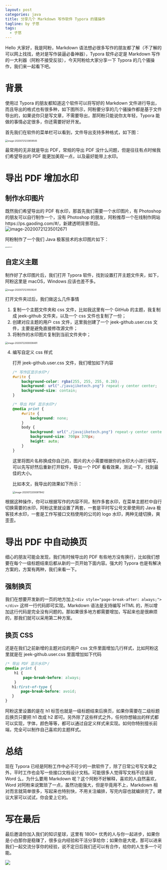 ```yaml
---
layout: post
categories: java
title: 分享几个 Markdown 写作软件 Typora 的骚操作
tagline: by 子悠
tags: 
  - 子悠
---
```

Hello 大家好，我是阿粉，Markdown 语法想必很多写作的朋友都了解（不了解的可以网上找找，绝对是写作装逼必备神器），Typora 软件必定是 Markdown 写作的一大利器（阿粉不接受反驳），今天阿粉给大家分享一下 Typora 的几个骚操作，我们来一起看下吧。

<!--more-->



# 背景

使用过 Typora 的朋友都知道这个软件可以将写好的 Markdown 文件进行导出，而且导出的格式也有很多种，如下图所示，阿粉要分享的几个骚操作都是基于文件导出的，如果说你只是写文章，不需要导出，那阿粉只能说你太年轻，Typora 能做的事情必定很多，你还需要好好开发。

首先我们在软件的菜单栏可以看到，文件导出支持多种格式，如下图：

<img src="http://www.justdojava.com/assets/images/2019/java/image_ziyou/2020/0721/01.png" alt="image-20200721233659545" style="zoom:50%;" />



最常用的无非就是导出 PDF，常规的导出 PDF 没什么问题，但是往往有点时候我们希望导出的 PDF 能更加美观一点，以及最好能带上水印。

# 导出 PDF 增加水印

## 制作水印图片

既然我们希望导出的 PDF 有水印，那首先我们需要一个水印图片，有 Photoshop 的朋友可以自行制作一个，没有 Photoshop 的朋友，阿粉推荐一个在线制作网站https://ps.gaoding.com/#/，新建透明背景项目。![image-20200721235012671](http://www.justdojava.com/assets/images/2019/java/image_ziyou/2020/0721/02.png)

阿粉制作了一个我们 Java 极客技术的水印图片如下：

<img src="http://www.justdojava.com/assets/images/2019/java/image_ziyou/2020/0721/03.png" alt="javajiketech" style="zoom:24%;" />

## 自定义主题

制作好了水印图片后，我们打开 Typora 软件，找到设置打开主题文件夹，如下，阿粉这里是 macOS，Windows 应该也差不多。

<img src="http://www.justdojava.com/assets/images/2019/java/image_ziyou/2020/0721/04.png" alt="image-20200721235509241" style="zoom:50%;" />

打开文件夹过后，我们做这么几件事情

1. 复制一个主题文件夹和 css 文件，比如我这里有一个 GitHub 的主题，我复制成 jeek-github 文件夹，以及一个 css 文件也复制了一份；
2. 创建对应主题的用户 css 文件，这里我创建了一个 jeek-github.user.css 文件，主要是避免直接修改源文件；
3. 将制作的水印图片复制到当前文件夹中；

<img src="http://www.justdojava.com/assets/images/2019/java/image_ziyou/2020/0721/05.png" alt="image-20200722000008491" style="zoom:50%;" />

4. 编写自定义 css 样式

   打开 jeek-github.user.css 文件，我们增加如下内容

   ```css
   /* 写作区显示水印*/
   #write {
       background-color: rgba(255, 255, 255, 0.28);
       background: url("./javajiketech.png") repeat-y center center;
       background-size: contain;
   }
   
   /* 导出 PDF 显示水印*/
   @media print {
       #write {
           background: none;
       }
       body {
           background: url("./javajiketech.png") repeat-y center center;
           background-size: 700px 370px;
           height: auto;
       }
   }
   ```

   这里将图片名称换成你自己的，图片的大小需要根据你的水印大小进行填写，可以先写好然后重新打开软件，导出一个 PDF 看看效果，测试一下，找到最佳的大小。

   比如本文，我导出的效果如下所示：

   <img src="http://www.justdojava.com/assets/images/2019/java/image_ziyou/2020/0721/06.png" alt="image-20200722000811942" style="zoom:50%;" />

根据这种操作，你可以根据写作的内容不同，制作多套水印，在菜单主题栏中自行切换需要的水印，阿粉这里就设置了两套，一套是平时写公号文章使用的 Java 极客技术水印，一套是工作写接口文档使用的公司的 logo 水印，两种无缝切换，爽歪歪。

# 导出 PDF 中自动换页

细心的朋友可能会发现，我们有时候导出的 PDF 有些地方没有换行，比如我们想要在每个一级标题结束后都从新的一页开始下面内容。强大的 Typora 也是有解决方案的，方案有两种，我们来看一下。

## 强制换页

我们在想要开发新的一页的地方加上`<div style="page-break-after: always;"></div>` 这样一行代码即可实现。Markdown 语法是支持编写 HTML 的，所以增加这行代码是完全没有问题的。那如果很多地方都需要增加，写起来也是很麻烦的，那我们就可以采用第二种方案。

## 换页 CSS

还是在我们之前新增的主题对应的用户 css 文件里面增加几行样式，比如阿粉这里就是在 jeek-github.user.css 里面增加如下代码

```css
/* 导出 PDF 显示水印*/
@media print {
    h1 {
        page-break-before: always;
    }
   h1:first-of-type {
       page-break-before: avoid;
   }
}
```

阿粉这里设置的是在 h1 标签也就是一级标题结束后换页，如果你需要在二级标题后换页只要把 h1 改成 h2 即可。另外除了这些样式之外，任何你想输出的样式都可以实现，字体，颜色等等，都可以通过自定义样式来实现。如何你特别擅长前端，完全可以制作自己喜欢的主题样式。

# 总结

现在 Typora 已经是阿粉工作中必不可少的一款软件了，除了日常公号写文章之外，平时工作也会写一些接口文档设计文档。可能很多人觉得写文档不应该用 Word 么，为什么要用 Markdown 呢？这个阿粉不好解释，喜欢的人自然喜欢，Word 对阿粉来说繁琐了一点，虽然功能强大，但是毕竟用不上，Markdown 相对而言就简单很多，写起来也特别快，不用关注编排，写完内容也就编排完了。建议大家可以试试，你会爱上它的。

# 写在最后

最后邀请你加入我们的知识星球，这里有 1800+ 优秀的人与你一起进步，如果你是小白那你是稳赚了，很多业内经验和干活分享给你；如果你是大佬，那可以进来我们一起交流分享你的经验，说不定日后我们还可以有合作，给你的人生多一个可能。

![](http://www.justdojava.com/assets/images/2019/java/image_ziyou/子悠-知识星球.png)
